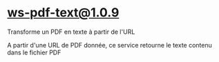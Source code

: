 # ws-pdf-text@1.0.9

Transforme un PDF en texte à partir de l'URL

A partir d'une URL de PDF donnée, ce service retourne le texte contenu dans le fichier PDF
